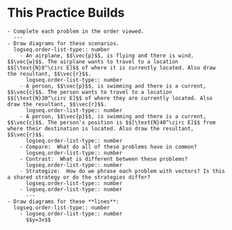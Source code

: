 # This Practice Builds
	- Complete each problem in the order viewed.
	  ---
	- Draw diagrams for these scenarios.
	  logseq.order-list-type:: number
		- An airplane, $$\vec{p}$$, is flying and there is wind, $$\vec{w}$$. The airplane wants to travel to a location $$[\text{N}8^\circ E]$$ of where it is currently located. Also draw the resultant, $$\vec{r}$$.
		  logseq.order-list-type:: number
		- A person, $$\vec{p}$$, is swimming and there is a current, $$\vec{c}$$. The person wants to travel to a location $$[\text{N}30^\circ E]$$ of where they are currently located. Also draw the resultant, $$\vec{r}$$.
		  logseq.order-list-type:: number
		- A person, $$\vec{p}$$, is swimming and there is a current, $$\vec{c}$$. The person's position is $$[\text{N}40^\circ E]$$ from where their destination is located. Also draw the resultant, $$\vec{r}$$.
		  logseq.order-list-type:: number
		- Compare:  What do all of these problems have in common?
		  logseq.order-list-type:: number
		- Contrast:  What is different between these problems?
		  logseq.order-list-type:: number
		- Strategize:  How do we phrase each problem with vectors? Is this a shared strategy or do the strategies differ?
		  logseq.order-list-type:: number
		- logseq.order-list-type:: number
		  ---
	- Draw diagrams for these **lines**:
	  logseq.order-list-type:: number
		- logseq.order-list-type:: number
		  $$y=3x$$